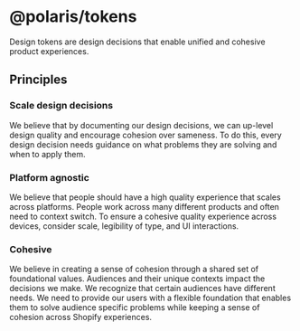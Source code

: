 # @polaris/tokens

Design tokens are design decisions that enable unified and cohesive product experiences.

## Principles

### Scale design decisions

We believe that by documenting our design decisions, we can up-level design quality and encourage cohesion over sameness. To do this, every design decision needs guidance on what problems they are solving and when to apply them.

### Platform agnostic

We believe that people should have a high quality experience that scales across platforms. People work across many different products and often need to context switch. To ensure a cohesive quality experience across devices, consider scale, legibility of type, and UI interactions.

### Cohesive

We believe in creating a sense of cohesion through a shared set of foundational values. Audiences and their unique contexts impact the decisions we make. We recognize that certain audiences have different needs. We need to provide our users with a flexible foundation that enables them to solve audience specific problems while keeping a sense of cohesion across Shopify experiences.
